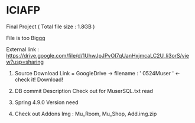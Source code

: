 # ICIAFP
Final Project ( Total file size : 1.8GB )

File is too Biggg

External link : https://drive.google.com/file/d/1UhwJpJPvOI7qUanHxjmcaLC2U_li3orS/view?usp=sharing 

1. Source Download Link = GoogleDrive -> filename : ' 0524Muser ' <- check it! Download!

2. DB commit Description Check out for MuserSQL.txt read

3. Spring 4.9.0 Version need

4. Check out Addons Img :  Mu_Room, Mu_Shop, Add.img.zip 


